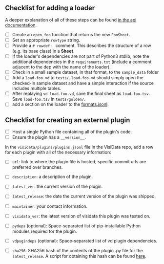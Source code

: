 ## Checklist for adding a loader
A deeper explanation of all of these steps can be found [in the api documentation](https://www.visidata.org/docs/api/loaders.html).

- [ ] Create an `open_foo` function that returns the new `FooSheet`.
- [ ] Set an appropriate `rowtype` string.
- [ ] Provide a `# rowdef: ` comment. This describes the structure of a row (e.g. its base class) in a **Sheet**.
- [ ] If the loader's dependencies are not part of Python3 stdlib, note the additional dependencies in the `requirements.txt` (include a comment adjacent to the dep with the name of the loader).
- [ ] Check in a small sample dataset, in that format, to the `sample_data` folder
- [ ] Add a `load-foo.vd` to `tests/`. `load-foo.vd` should simply open the checked-in sample dataset and have a simple interaction if the source includes multiple tables.
- [ ] After replaying `vd load-foo.vd`, save the final sheet as `load-foo.tsv`. Save `load-foo.tsv` in `tests/golden/`.
- [ ] add a section on the loader to the [formats.jsonl](https://github.com/saulpw/visidata/blob/develop/dev/formats.jsonl).

## Checklist for creating an external plugin
- [ ] Host a single Python file containing all of the plugin's code.
- [ ] Ensure the plugin has a `__version__`.

In the `visidata/plugins/plugins.jsonl` file in the VisiData repo, add a row for each plugin with all of the necessary information:
- [ ] `url`: link to where the plugin file is hosted; specific commit urls are preferred over branches.
- [ ] `description`: a description of the plugin.
- [ ] `latest_ver`: the current version of the plugin.
- [ ] `latest_release`: the date the current version of the plugin was shipped.
- [ ] `maintainer`: your contact information.
- [ ] `visidata_ver`: the latest version of visidata this plugin was tested on.
- [ ] `pydeps` (optional): Space-separated list of pip-installable Python modules required for the plugin.
- [ ] `vdpugindeps` (optional): Space-separated list of vd plugin dependencies.
- [ ] `sha256`: SHA256 hash of the contents of the plugin .py file for the `latest_release`. A script for obtaining this hash can be found [here](https://raw.githubusercontent.com/saulpw/visidata/develop/dev/vdhash.py).

